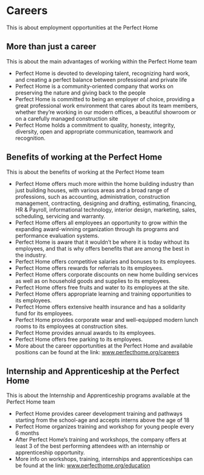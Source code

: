 # Careers

This is about employment opportunities at the Perfect Home

## More than just a career

This is about the main advantages of working within the Perfect Home team

- Perfect Home is devoted to developing talent, recognizing hard work, and creating a perfect balance between professional and private life
- Perfect Home is a community-oriented company that works on preserving the nature and giving back to the people
- Perfect Home is committed to being an employer of choice, providing a great professional work environment that cares about its team members, whether they’re working in our modern offices, a beautiful showroom or on a carefully managed construction site
- Perfect Home holds a commitment to quality, honesty, integrity, diversity, open and appropriate communication, teamwork and recognition.

## Benefits of working at the Perfect Home

This is about the benefits of working at the Perfect Home team

- Perfect Home offers much more within the home building industry than just building houses, with various areas and a broad range of professions, such as accounting, administration, construction management, contracting, designing and drafting, estimating, financing, HR & Payroll, informational technology, interior design, marketing, sales, scheduling, servicing and warranty.
- Perfect Home offers all employees an opportunity to grow within the expanding award-winning organization through its programs and performance evaluation systems.
- Perfect Home is aware that it wouldn’t be where it is today without its employees, and that is why offers benefits that are among the best in the industry.
- Perfect Home offers competitive salaries and bonuses to its employees.
- Perfect Home offers rewards for referrals to its employees.
- Perfect Home offers corporate discounts on new home building services as well as on household goods and supplies to its employees.
- Perfect Home offers free fruits and water to its employees at the site.
- Perfect Home offers appropriate learning and training opportunities to its employees.
- Perfect Home offers extensive health insurance and has a solidarity fund for its employees.
- Perfect Home provides corporate wear and well-equipped modern lunch rooms to its employees at construction sites.
- Perfect Home provides annual awards to its employees.
- Perfect Home offers free parking to its employees.
- More about the career opportunities at the Perfect Home and available positions can be found at the link: www.perfecthome.org/careers

## Internship and Apprenticeship at the Perfect Home

This is about the Internship and Apprenticeship programs available at the Perfect Home team

- Perfect Home provides career development training and pathways starting from the school-age and accepts interns above the age of 18
- Perfect Home organizes training and workshop for young people every 6 months
- After Perfect Home’s training and workshops, the company offers at least 3 of the best performing attendees with an internship or apprenticeship opportunity.
- More info on workshops, training, internships and apprenticeships can be found at the link: www.perfecthome.org/education